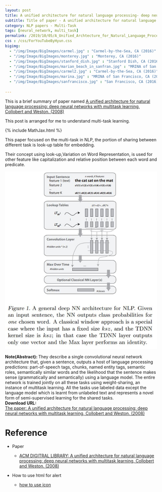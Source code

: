 ```yaml
---
layout: post
title: A unified architecture for natural language processing- deep neural networks with multitask learning
subtitle: Title of paper - A unified architecture for natural language processing- deep neural networks with multitask learning
category: NLP papers - Multi-Task
tags: [neural_network, multi_task]
permalink: /2019/10/05/A_Unified_Archtecture_for_Natural_Language_Processing-_Deep_Neural_Networks_With_Multitask_Learning/
css : /css/ForYouTubeByHyun.css
bigimg: 
  - "/img/Image/BigImages/carmel.jpg" : "Carmel-by-the-Sea, CA (2016)"
  - "/img/Image/BigImages/monterey.jpg" : "Monterey, CA (2016)"
  - "/img/Image/BigImages/stanford_dish.jpg" : "Stanford Dish, CA (2016)"
  - "/img/Image/BigImages/marian_beach_in_sanfran.jpg" : "MRINA of San Francisco, CA (2016)"
  - "/img/Image/BigImages/carmel2.jpg" : "Carmel-by-the-Sea, CA (2016)"
  - "/img/Image/BigImages/marina.jpg" : "MRINA of San Francisco, CA (2016)"
  - "/img/Image/BigImages/sanfrancisco.jpg" : "San Francisco, CA (2016)"
  
---
```


This is a brief summary of paper named [A unified architecture for natural language processing: deep neural networks with multitask learning, Collobert	and Weston. (2008)](https://dl.acm.org/citation.cfm?id=1390177)

This post is arranged for me to understand multi-task learning.


{% include MathJax.html %}

This paper focused on the multi-task in NLP, the portion of sharing between different task is look-up table for embedding. 

Their concept using look-up,Variation on Word Representation, is used for other feature like capitalization and relative position between each word and predicate.


![Collobert	and Weston. (2008)](/img/Image/NaturalLanguageProcessing/NLPLabs/Paper_Investigation/Multi_Task/2019-10-05-A_Unified_Archtecture_for_Natural_Language_Processing_Deep_Neural_Networks_With_Multitask_Learning/Multi-Task1.JPG)


<div class="alert alert-info" role="alert"><i class="fa fa-info-circle"></i> <b>Note(Abstract): </b>
They describe a single convolutional neural network architecture that, given a sentence, outputs a host of language processing predictions: part-of-speech tags, chunks, named entity tags, semantic roles, semantically similar words and the likelihood that the sentence makes sense (grammatically and semantically) using a language model. The entire network is trained jointly on all these tasks using weight-sharing, an instance of multitask learning. All the tasks use labeled data except the language model which is learnt from unlabeled text and represents a novel form of semi-supervised learning for the shared tasks.
</div>
    
<div class="alert alert-success" role="alert"><i class="fa fa-paperclip fa-lg"></i> <b>Download URL: </b><br>
  <a href="https://dl.acm.org/citation.cfm?id=1390177">The paper: A unified architecture for natural language processing: deep neural networks with multitask learning, Collobert	and Weston. (2008)</a>
</div>

# Reference 

- Paper 
  - [ACM DIGITRAL LIBRARY: A unified architecture for natural language processing: deep neural networks with multitask learning, Collobert	and Weston. (2008)](https://dl.acm.org/citation.cfm?id=1390177)
  
 
- How to use html for alert
  - [how to use icon](http://idratherbewriting.com/documentation-theme-jekyll/mydoc_icons.html)
